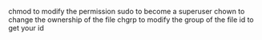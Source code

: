 chmod to modify the permission 
sudo to become a superuser
chown to change the ownership of the file
chgrp to modify the group of the file
id to get your id
